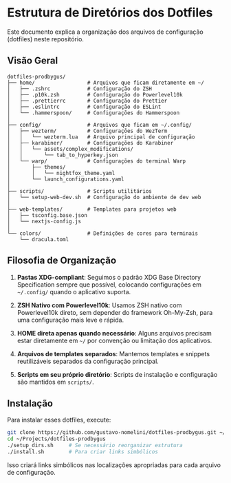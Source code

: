 # Estrutura de Diretórios dos Dotfiles

Este documento explica a organização dos arquivos de configuração (dotfiles) neste repositório.

## Visão Geral

```
dotfiles-prodbygus/
├── home/                 # Arquivos que ficam diretamente em ~/
│   ├── .zshrc            # Configuração do ZSH
│   ├── .p10k.zsh         # Configuração do Powerlevel10k
│   ├── .prettierrc       # Configuração do Prettier
│   ├── .eslintrc         # Configuração do ESLint
│   └── .hammerspoon/     # Configurações do Hammerspoon
│
├── config/               # Arquivos que ficam em ~/.config/
│   ├── wezterm/          # Configurações do WezTerm
│   │   └── wezterm.lua   # Arquivo principal de configuração
│   ├── karabiner/        # Configurações do Karabiner
│   │   └── assets/complex_modifications/
│   │       └── tab_to_hyperkey.json
│   └── warp/             # Configurações do terminal Warp
│       ├── themes/
│       │   └── nightfox_theme.yaml
│       └── launch_configurations.yaml
│
├── scripts/              # Scripts utilitários
│   └── setup-web-dev.sh  # Configuração do ambiente de dev web
│
├── web-templates/        # Templates para projetos web
│   ├── tsconfig.base.json
│   └── nextjs-config.js
│
└── colors/               # Definições de cores para terminais
    └── dracula.toml
```

## Filosofia de Organização

1. **Pastas XDG-compliant**: Seguimos o padrão XDG Base Directory Specification sempre que possível, 
   colocando configurações em `~/.config/` quando o aplicativo suporta.

2. **ZSH Nativo com Powerlevel10k**: Usamos ZSH nativo com Powerlevel10k direto, sem depender do framework 
   Oh-My-Zsh, para uma configuração mais leve e rápida.

3. **HOME direta apenas quando necessário**: Alguns arquivos precisam estar diretamente em `~/` 
   por convenção ou limitação dos aplicativos.

4. **Arquivos de templates separados**: Mantemos templates e snippets reutilizáveis separados 
   da configuração principal.

5. **Scripts em seu próprio diretório**: Scripts de instalação e configuração são mantidos em `scripts/`.

## Instalação

Para instalar esses dotfiles, execute:

```bash
git clone https://github.com/gustavo-nomelini/dotfiles-prodbygus.git ~/Projects/dotfiles-prodbygus
cd ~/Projects/dotfiles-prodbygus
./setup_dirs.sh     # Se necessário reorganizar estrutura
./install.sh        # Para criar links simbólicos
```

Isso criará links simbólicos nas localizações apropriadas para cada arquivo de configuração.
